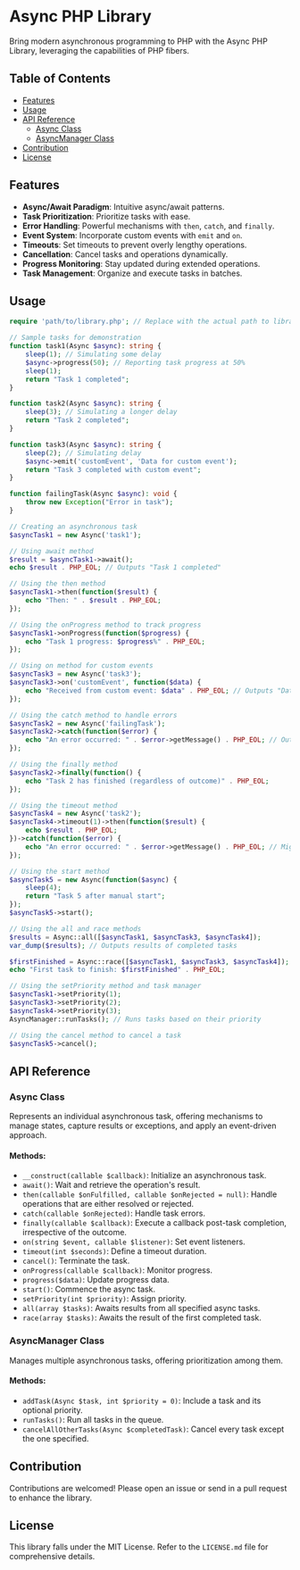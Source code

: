 # Async PHP Library

Bring modern asynchronous programming to PHP with the Async PHP Library, leveraging the capabilities of PHP fibers.

## Table of Contents

- [Features](#features)
- [Usage](#usage)
- [API Reference](#api-reference)
  - [Async Class](#async-class)
  - [AsyncManager Class](#asyncmanager-class)
- [Contribution](#contribution)
- [License](#license)

## Features

- **Async/Await Paradigm**: Intuitive async/await patterns.
- **Task Prioritization**: Prioritize tasks with ease.
- **Error Handling**: Powerful mechanisms with `then`, `catch`, and `finally`.
- **Event System**: Incorporate custom events with `emit` and `on`.
- **Timeouts**: Set timeouts to prevent overly lengthy operations.
- **Cancellation**: Cancel tasks and operations dynamically.
- **Progress Monitoring**: Stay updated during extended operations.
- **Task Management**: Organize and execute tasks in batches.

## Usage

```php
require 'path/to/library.php'; // Replace with the actual path to library

// Sample tasks for demonstration
function task1(Async $async): string {
    sleep(1); // Simulating some delay
    $async->progress(50); // Reporting task progress at 50%
    sleep(1);
    return "Task 1 completed";
}

function task2(Async $async): string {
    sleep(3); // Simulating a longer delay
    return "Task 2 completed";
}

function task3(Async $async): string {
    sleep(2); // Simulating delay
    $async->emit('customEvent', 'Data for custom event');
    return "Task 3 completed with custom event";
}

function failingTask(Async $async): void {
    throw new Exception("Error in task");
}

// Creating an asynchronous task
$asyncTask1 = new Async('task1');

// Using await method
$result = $asyncTask1->await();
echo $result . PHP_EOL; // Outputs "Task 1 completed"

// Using the then method
$asyncTask1->then(function($result) {
    echo "Then: " . $result . PHP_EOL;
});

// Using the onProgress method to track progress
$asyncTask1->onProgress(function($progress) {
    echo "Task 1 progress: $progress%" . PHP_EOL;
});

// Using on method for custom events
$asyncTask3 = new Async('task3');
$asyncTask3->on('customEvent', function($data) {
    echo "Received from custom event: $data" . PHP_EOL; // Outputs "Data for custom event"
});

// Using the catch method to handle errors
$asyncTask2 = new Async('failingTask');
$asyncTask2->catch(function($error) {
    echo "An error occurred: " . $error->getMessage() . PHP_EOL; // Outputs "Error in task"
});

// Using the finally method
$asyncTask2->finally(function() {
    echo "Task 2 has finished (regardless of outcome)" . PHP_EOL;
});

// Using the timeout method
$asyncTask4 = new Async('task2');
$asyncTask4->timeout(1)->then(function($result) {
    echo $result . PHP_EOL;
})->catch(function($error) {
    echo "An error occurred: " . $error->getMessage() . PHP_EOL; // Might output "Operation timed out."
});

// Using the start method
$asyncTask5 = new Async(function($async) {
    sleep(4);
    return "Task 5 after manual start";
});
$asyncTask5->start();

// Using the all and race methods
$results = Async::all([$asyncTask1, $asyncTask3, $asyncTask4]);
var_dump($results); // Outputs results of completed tasks

$firstFinished = Async::race([$asyncTask1, $asyncTask3, $asyncTask4]);
echo "First task to finish: $firstFinished" . PHP_EOL;

// Using the setPriority method and task manager
$asyncTask1->setPriority(1);
$asyncTask3->setPriority(2);
$asyncTask4->setPriority(3);
AsyncManager::runTasks(); // Runs tasks based on their priority

// Using the cancel method to cancel a task
$asyncTask5->cancel();
```

## API Reference

### Async Class

Represents an individual asynchronous task, offering mechanisms to manage states, capture results or exceptions, and apply an event-driven approach.

#### Methods:

- `__construct(callable $callback)`: Initialize an asynchronous task.
- `await()`: Wait and retrieve the operation's result.
- `then(callable $onFulfilled, callable $onRejected = null)`: Handle operations that are either resolved or rejected.
- `catch(callable $onRejected)`: Handle task errors.
- `finally(callable $callback)`: Execute a callback post-task completion, irrespective of the outcome.
- `on(string $event, callable $listener)`: Set event listeners.
- `timeout(int $seconds)`: Define a timeout duration.
- `cancel()`: Terminate the task.
- `onProgress(callable $callback)`: Monitor progress.
- `progress($data)`: Update progress data.
- `start()`: Commence the async task.
- `setPriority(int $priority)`: Assign priority.
- `all(array $tasks)`: Awaits results from all specified async tasks.
- `race(array $tasks)`: Awaits the result of the first completed task.

### AsyncManager Class

Manages multiple asynchronous tasks, offering prioritization among them.

#### Methods:

- `addTask(Async $task, int $priority = 0)`: Include a task and its optional priority.
- `runTasks()`: Run all tasks in the queue.
- `cancelAllOtherTasks(Async $completedTask)`: Cancel every task except the one specified.

## Contribution

Contributions are welcomed! Please open an issue or send in a pull request to enhance the library.

## License

This library falls under the MIT License. Refer to the `LICENSE.md` file for comprehensive details.
